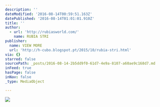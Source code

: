 ```yaml
---
description: ''
dateModified: '2016-08-14T00:59:51.163Z'
datePublished: '2016-08-14T01:01:01.910Z'
title: ''
author:
  - url: 'http://rubiasworld.com/'
    name: RUBIA STRI
publisher:
  name: VIEW MORE
  url: 'http://h-cubo.blogspot.pt/2015/10/rubia-stri.html'
via: {}
starred: false
sourcePath: _posts/2016-08-14-2b5dd9f0-61d7-4e9a-8107-a60ae9c168d7.md
inFeed: true
hasPage: false
inNav: false
_type: MediaObject

---
```

![](https://the-grid-user-content.s3-us-west-2.amazonaws.com/0ea23ee3-5396-40e5-8bf0-d43f02dccf12.jpg)
